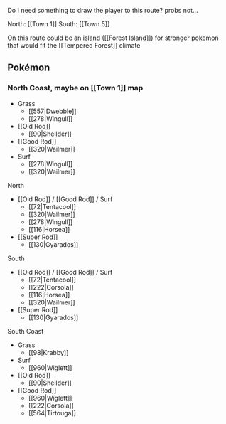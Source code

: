
Do I need something to draw the player to this route? probs not...

North: [[Town 1]]
South: [[Town 5]]

On this route could be an island ([[Forest Island]]) for stronger pokemon that would fit the [[Tempered Forest]] climate

Pokémon
---
### North Coast, maybe on [[Town 1]] map
- Grass
	- [[557|Dwebble]] 
	- [[278|Wingull]]
- [[Old Rod]]
	- [[90|Shellder]]
- [[Good Rod]]
	- [[320|Wailmer]]
- Surf
	- [[278|Wingull]]
	- [[320|Wailmer]]

North
- [[Old Rod]] / [[Good Rod]] / Surf
	- [[72|Tentacool]]
	- [[320|Wailmer]]
	- [[278|Wingull]]
	- [[116|Horsea]] 
- [[Super Rod]]
	- [[130|Gyarados]]

South
- [[Old Rod]] / [[Good Rod]] / Surf
	- [[72|Tentacool]]
	- [[222|Corsola]]
	- [[116|Horsea]] 
	- [[320|Wailmer]]
- [[Super Rod]]
	- [[130|Gyarados]]

South Coast
- Grass
	- [[98|Krabby]]
- Surf
	- [[960|Wiglett]]
- [[Old Rod]]
	- [[90|Shellder]]
- [[Good Rod]]
	- [[960|Wiglett]]
	- [[222|Corsola]]
	- [[564|Tirtouga]]